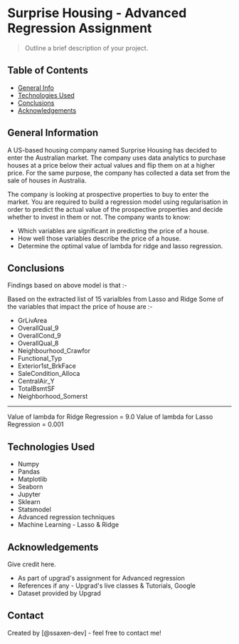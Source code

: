 # Surprise Housing - Advanced Regression Assignment
> Outline a brief description of your project.


## Table of Contents
* [General Info](#general-information)
* [Technologies Used](#technologies-used)
* [Conclusions](#conclusions)
* [Acknowledgements](#acknowledgements)

<!-- You can include any other section that is pertinent to your problem -->

## General Information
A US-based housing company named Surprise Housing has decided to enter the Australian market. The company uses data analytics to purchase houses at a price below their actual values and flip them on at a higher price. For the same purpose, the company has collected a data set from the sale of houses in Australia.

The company is looking at prospective properties to buy to enter the market. You are required to build a regression model using regularisation in order to predict the actual value of the prospective properties and decide whether to invest in them or not. The company wants to know:

- Which variables are significant in predicting the price of a house.
- How well those variables describe the price of a house.
- Determine the optimal value of lambda for ridge and lasso regression.

<!-- You don't have to answer all the questions - just the ones relevant to your project. -->

## Conclusions
Findings based on above model is that :-

 Based on the extracted list of 15 varialbles from Lasso and Ridge Some of the variables that impact the price of house are :-

- GrLivArea
- OverallQual_9
- OverallCond_9
- OverallQual_8
- Neighbourhood_Crawfor
- Functional_Typ
- Exterior1st_BrkFace
- SaleCondition_Alloca
- CentralAir_Y
- TotalBsmtSF
- Neighborhood_Somerst
_________________________________

Value of lambda for Ridge Regression = 9.0
Value of lambda for Lasso Regression = 0.001

<!-- You don't have to answer all the questions - just the ones relevant to your project. -->


## Technologies Used
- Numpy
- Pandas
- Matplotlib
- Seaborn
- Jupyter
- Sklearn
- Statsmodel
- Advanced regression techniques
- Machine Learning - Lasso & Ridge

<!-- As the libraries versions keep on changing, it is recommended to mention the version of library used in this project -->

## Acknowledgements
Give credit here.
- As part of upgrad's assignment for Advanced regression
- References if any - Upgrad's live classes & Tutorials, Google
- Dataset provided by Upgrad


## Contact
Created by [@ssaxen-dev] - feel free to contact me!


<!-- Optional -->
<!-- ## License -->
<!-- This project is open source and available under the [... License](). -->

<!-- You don't have to include all sections - just the one's relevant to your project -->